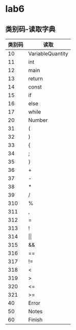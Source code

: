 # lab6

## 类别码-读取字典

| 类别码 | 读取             |
| ------ | ---------------- |
| 10     | VariableQuantity |
| 11     | int              |
| 12     | main             |
| 13     | return           |
| 14     | const            |
| 15     | if               |
| 16     | else             |
| 17 | while |
| 20     | Number           |
| 31     | (                |
| 32     | )                |
| 33     | {                |
| 34     | ;                |
| 35     | }                |
| 36     | +                |
| 37     | -                |
| 38     | *                |
| 39     | /                |
| 310    | %                |
| 311    | ,                |
| 312    | =                |
| 313    | !               |
| 314 | \|\| |
| 315 | && |
| 316 | == |
| 317 | != |
| 318 | < |
| 319 | > |
| 320 | <= |
| 321 | >= |
| 40     | Error            |
| 50     | Notes            |
| 60     | Finish           |



